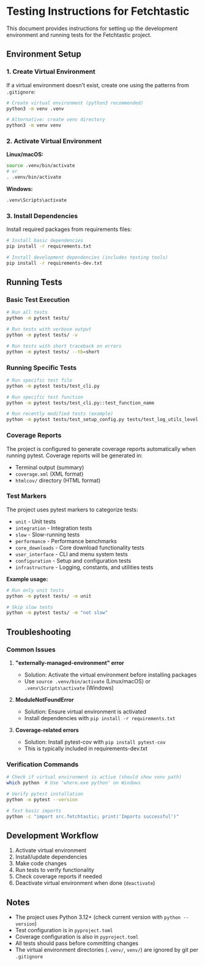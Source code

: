 # Testing Instructions for Fetchtastic

This document provides instructions for setting up the development environment and running tests for the Fetchtastic project.

## Environment Setup

### 1. Create Virtual Environment

If a virtual environment doesn't exist, create one using the patterns from `.gitignore`:

```bash
# Create virtual environment (python3 recommended)
python3 -m venv .venv

# Alternative: create venv directory
python3 -m venv venv
```

### 2. Activate Virtual Environment

**Linux/macOS:**

```bash
source .venv/bin/activate
# or
. .venv/bin/activate
```

**Windows:**

```bash
.venv\Scripts\activate
```

### 3. Install Dependencies

Install required packages from requirements files:

```bash
# Install basic dependencies
pip install -r requirements.txt

# Install development dependencies (includes testing tools)
pip install -r requirements-dev.txt
```

## Running Tests

### Basic Test Execution

```bash
# Run all tests
python -m pytest tests/

# Run tests with verbose output
python -m pytest tests/ -v

# Run tests with short traceback on errors
python -m pytest tests/ --tb=short
```

### Running Specific Tests

```bash
# Run specific test file
python -m pytest tests/test_cli.py

# Run specific test function
python -m pytest tests/test_cli.py::test_function_name

# Run recently modified tests (example)
python -m pytest tests/test_setup_config.py tests/test_log_utils_level.py tests/test_downloader.py
```

### Coverage Reports

The project is configured to generate coverage reports automatically when running pytest. Coverage reports will be generated in:

- Terminal output (summary)
- `coverage.xml` (XML format)
- `htmlcov/` directory (HTML format)

### Test Markers

The project uses pytest markers to categorize tests:

- `unit` - Unit tests
- `integration` - Integration tests
- `slow` - Slow-running tests
- `performance` - Performance benchmarks
- `core_downloads` - Core download functionality tests
- `user_interface` - CLI and menu system tests
- `configuration` - Setup and configuration tests
- `infrastructure` - Logging, constants, and utilities tests

**Example usage:**

```bash
# Run only unit tests
python -m pytest tests/ -m unit

# Skip slow tests
python -m pytest tests/ -m "not slow"
```

## Troubleshooting

### Common Issues

1. **"externally-managed-environment" error**
   - Solution: Activate the virtual environment before installing packages
   - Use `source .venv/bin/activate` (Linux/macOS) or `.venv\Scripts\activate` (Windows)

2. **ModuleNotFoundError**
   - Solution: Ensure virtual environment is activated
   - Install dependencies with `pip install -r requirements.txt`

3. **Coverage-related errors**
   - Solution: Install pytest-cov with `pip install pytest-cov`
   - This is typically included in requirements-dev.txt

### Verification Commands

```bash
# Check if virtual environment is active (should show venv path)
which python  # Use 'where.exe python' on Windows

# Verify pytest installation
python -m pytest --version

# Test basic imports
python -c "import src.fetchtastic; print('Imports successful')"
```

## Development Workflow

1. Activate virtual environment
2. Install/update dependencies
3. Make code changes
4. Run tests to verify functionality
5. Check coverage reports if needed
6. Deactivate virtual environment when done (`deactivate`)

## Notes

- The project uses Python 3.12+ (check current version with `python --version`)
- Test configuration is in `pyproject.toml`
- Coverage configuration is also in `pyproject.toml`
- All tests should pass before committing changes
- The virtual environment directories (`.venv/`, `venv/`) are ignored by git per `.gitignore`
